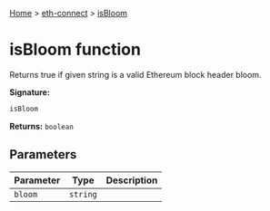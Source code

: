 [Home](./index) &gt; [eth-connect](./eth-connect.md) &gt; [isBloom](./eth-connect.isbloom.md)

# isBloom function

Returns true if given string is a valid Ethereum block header bloom.

**Signature:**
```javascript
isBloom
```
**Returns:** `boolean`

## Parameters

|  Parameter | Type | Description |
|  --- | --- | --- |
|  `bloom` | `string` |  |

